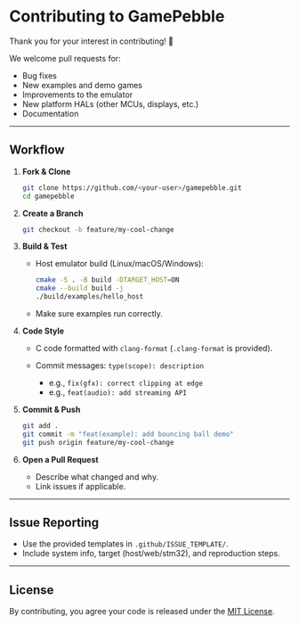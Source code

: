 # Contributing to GamePebble

Thank you for your interest in contributing! 🎉

We welcome pull requests for:
- Bug fixes
- New examples and demo games
- Improvements to the emulator
- New platform HALs (other MCUs, displays, etc.)
- Documentation

---

## Workflow

1. **Fork & Clone**
   ```bash
   git clone https://github.com/<your-user>/gamepebble.git
   cd gamepebble
    ```

2. **Create a Branch**

   ```bash
   git checkout -b feature/my-cool-change
   ```

3. **Build & Test**

   * Host emulator build (Linux/macOS/Windows):

     ```bash
     cmake -S . -B build -DTARGET_HOST=ON
     cmake --build build -j
     ./build/examples/hello_host
     ```
   * Make sure examples run correctly.

4. **Code Style**

   * C code formatted with `clang-format` (`.clang-format` is provided).
   * Commit messages: `type(scope): description`

     * e.g., `fix(gfx): correct clipping at edge`
     * e.g., `feat(audio): add streaming API`

5. **Commit & Push**

   ```bash
   git add .
   git commit -m "feat(example): add bouncing ball demo"
   git push origin feature/my-cool-change
   ```

6. **Open a Pull Request**

   * Describe what changed and why.
   * Link issues if applicable.

---

## Issue Reporting

* Use the provided templates in `.github/ISSUE_TEMPLATE/`.
* Include system info, target (host/web/stm32), and reproduction steps.

---

## License

By contributing, you agree your code is released under the [MIT License](LICENSE).

